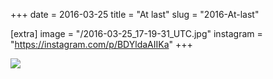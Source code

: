 +++
date = 2016-03-25
title = "At last"
slug = "2016-At-last"

[extra]
image = "/2016-03-25_17-19-31_UTC.jpg"
instagram = "https://instagram.com/p/BDYldaAIIKa"
+++

<img src="/2016-03-25_17-19-31_UTC.jpg" />
